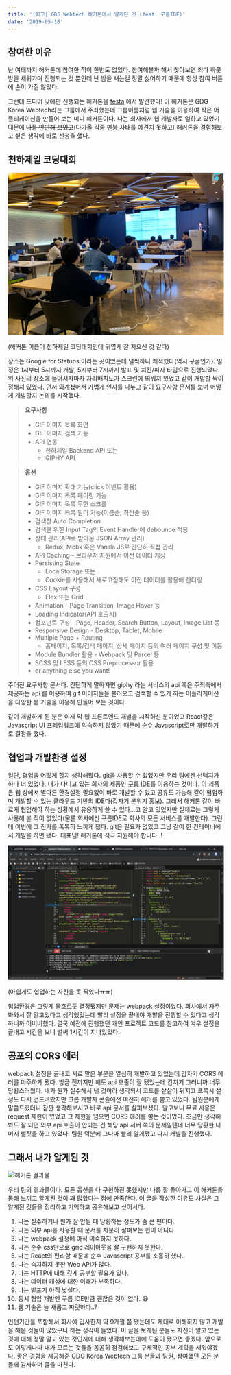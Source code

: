 ```yaml
---
title: '[회고] GDG Webtech 해커톤에서 알게된 것 (feat. 구름IDE)'
date: '2019-05-18'
---
```


## 참여한 이유

난 여태까지 해커톤에 참여한 적이 한번도 없었다. 참여해볼까 해서 찾아보면 죄다 하룻밤을 새워가며 진행되는 것 뿐인데 난 밤을 새는걸 정말 싫어하기 때문에 항상 참여 버튼에 손이 가질 않았다. 

그런데 드디어 낮에만 진행되는 해커톤을 [festa](https://festa.io/events/286) 에서 발견했다! 이 해커톤은 GDG Korea Webtech라는 그룹에서 주최했는데 그룹이름처럼 웹 기술을 이용하여 작은  어플리케이션을 만들어 보는 미니 해커톤이다. 나는 회사에서 웹 개발자로 일하고 있었기 때문에 ~~나름 만만해 보였고~~(다가올 각종 멘붕 사태를 예견치 못하고) 해커톤을 경험해보고 싶은 생각에 바로 신청을 했다.

## 천하제일 코딩대회

![천하제일 코딩대회](./gdgwebtech.jpg)

(해커톤 이름이 천하제일 코딩대회인데 귀엽게 잘 지으신 것 같다)

장소는 Google for Statups 이라는 곳이었는데 널찍하니 쾌적했다(역시 구글인가). 일정은 1시부터 5시까지 개발, 5시부터 7시까지 발표 및 치킨/피자 타임으로 진행되었다. 위 사진의 장소에 들어서자마자 자리배치도가 스크린에 띄워져 있었고 같이 개발할 짝이 정해져 있었다. 먼저 와계셨어서 가볍게 인사를 나누고 같이 요구사항 문서를 보며 어떻게 개발할지 논의를 시작했다.

> **요구사항**
> * GIF 이미지 목록 화면
> * GIF 이미지 검색 기능
> * API 연동
>   * 천하제일 Backend API 또는
>   * GIPHY API

> **옵션**
> * GIF 이미지 확대 기능(click 이벤트 활용)
> * GIF 이미지 목록 페이징 기능
> * GIF 이미지 목록 무한 스크롤
> * GIF 이미지 목록 필터 기능(이름순, 최신순 등)
> * 검색창 Auto Completion
> * 검색을 위한 Input Tag의 Event Handler에 debounce 적용
> * 상태 관리(API로 받아온 JSON Array 관리)
>   * Redux, Mobx 혹은 Vanilla JS로 간단히 직접 관리
> * API Caching - 브라우저 차원에서 이전 데이터 캐싱
> * Persisting State
>   * LocalStorage 또는
>   * Cookie를 사용해서 새로고침해도 이전 데이터를 활용해 렌더링
> * CSS Layout 구성
>   * Flex 또는 Grid
> * Animation - Page Transition, Image Hover 등
> * Loading Indicator(API 호출시)
> * 컴포넌트 구성 - Page, Header, Search Button, Layout, Image List 등
> * Responsive Design - Desktop, Tablet, Mobile
> * Multiple Page + Routing
>   * 홈페이지, 목록/검색 페이지, 상세 페이지 등의 여러 페이지 구성 및 이동
> * Module Bundler 활용 - Webpack 및 Parcel 등
> * SCSS 및 LESS 등의 CSS Preprocessor 활용
> * or anything else you want!

주어진 요구사항 문서다. 간단하게 말하자면 giphy 라는 서비스의 api 혹은 주최측에서 제공하는 api 를 이용하여 gif 이미지들을 불러오고 검색할 수 있게 하는 어플리케이션을 다양한 웹 기술을 이용해 만들어 보는 것이다.

같이 개발하게 된 분은 이제 막 웹 프론트엔드 개발을 시작하신 분이었고 React같은 Javascript UI 프레임워크에 익숙하지 않았기 때문에 순수 Javascript로만 개발하기로 결정을 했다. 

## 협업과 개발환경 설정

일단, 협업을 어떻게 할지 생각해봤다. git을 사용할 수 있었지만 우리 팀에겐 선택지가 하나 더 있었다. 내가 다니고 있는 회사의 제품인 [구름 IDE](https://ide.goorm.io)를 이용하는 것이다. 이 제품은 웹 상에서 별다른 환경설정 필요없이 바로 개발할 수 있고 공유도 가능해 같이 협업하며 개발할 수 있는 클라우드 기반의 IDE다(갑자기 분위기 홍보). 그래서 해커톤 같이 빠르게 협업해야 하는 상황에서 유용하게 쓸 수 있다...고 알고 있었지만 실제로는 그렇게 사용해 본 적이 없었다(물론 회사에선 구름IDE로 회사의 모든 서비스를 개발한다). 그런데 이번에 그 진가를 톡톡히 느끼게 됐다. git은 필요가 없었고 그냥 같이 한 컨테이너에서 개발을 하면 됐다. 대표님! 해커톤에 적극 지원해야 합니다..!

![구름IDE](./goormide.png)

(아쉽게도 협업하는 사진을 못 찍었다ㅠㅠ)

협업환경은 그렇게 물흐르듯 결정됐지만 문제는 webpack 설정이었다. 회사에서 자주 봐와서 잘 알고있다고 생각했었는데 빨리 설정을 끝내야 개발을 진행할 수 있다고 생각하니까 어버버했다. 결국 예전에 진행했던 개인 프로젝트 코드를 참고하여 겨우 설정을 끝내고 시간을 보니 벌써 1시간이 지나있었다.

## 공포의 CORS 에러

webpack 설정을 끝내고 서로 맡은 부분을 열심히 개발하고 있었는데 갑자기 CORS 에러를 마주하게 됐다. 방금 전까지만 해도 api 호출이 잘 됐었는데 갑자기 그러니까 너무 당황스러웠다. 내가 뭔가 실수해서 낸 것이라 생각되서 코드를 샅샅이 뒤지고 프록시 설정도 다시 건드려봤지만 크롬 개발자 콘솔에선 여전히 에러를 뿜고 있었다. 팀원분에게 말씀드렸더니 잠깐 생각해보시고 바로 api 문서를 살펴보셨다. 알고보니 무료 사용은 request 제한이 있었고 그 제한을 넘으면 CORS 에러를 뿜는 것이었다. 조금만 생각해봐도 잘 되던 외부 api 호출이 안되는 건 해당 api 서버 쪽의 문제일텐데 너무 당황한 나머지 뻘짓을 하고 있었다. 팀원 덕분에 그나마 빨리 알게됐고 다시 개발을 진행했다.    

## 그래서 내가 알게된 것

![해커톤 결과물](./result.png)

우리 팀의 결과물이다. 모든 옵션을 다 구현하진 못했지만 나름 잘 돌아가고 이 해커톤을 통해 느끼고 알게된 것이 꽤 많았다는 점에 만족한다. 이 글을 작성한 이유도 사실은 그 알게된 것들을 정리하고 기억하고 공유해보고 싶어서다.
1. 나는 실수하거나 뭔가 잘 안될 때 당황하는 정도가 좀 큰 편이다.
2. 나는 외부 api를 사용할 때 문서를 차분히 살펴보는 편이 아니다.
3. 나는 webpack 설정에 아직 익숙하지 못하다.
4. 나는 순수 css만으로 grid 레이아웃을 잘 구현하지 못한다.
5. 나는 React의 편리함 때문에 순수 Javascript 공부를 소홀히 했다.
6. 나는 숙지하지 못한 Web API가 많다.
7. 나는 HTTP에 대해 깊게 공부할 필요가 있다.
8. 나는 데이터 캐싱에 대한 이해가 부족하다.
9. 나는 발표가 아직 낯설다.
10. 동시 협업 개발엔 구름 IDE만큼 괜찮은 것이 없다. 😆
11. 웹 기술은 늘 새롭고 짜릿하다..?

인턴기간을 포함해서 회사에 입사한지 약 9개월 쯤 됐는데도 제대로 이해하지 않고 개발을 해온 것들이 많았구나 하는 생각이 들었다. 이 글을 보게된 분들도 자신이 알고 있는 것에 대해 정말 알고 있는 것인지에 대해 생각해보는데에 도움이 됐으면 좋겠다. 앞으로도 이렇게나마 내가 모르는 것들을 꼼꼼히 점검해보고 구체적인 공부 계획을 세워야겠다. 좋은 경험을 제공해준 GDG Korea Webtech 그룹 분들과 팀원, 참여했던 모든 분들께 감사하며 글을 마친다.